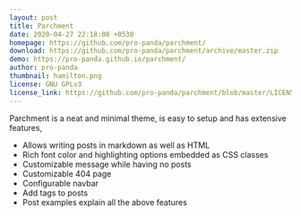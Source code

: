 ```yaml
---
layout: post
title: Parchment
date: 2020-04-27 22:18:00 +0530
homepage: https://github.com/pro-panda/parchment/
download: https://github.com/pro-panda/parchment/archive/master.zip
demo: https://pro-panda.github.io/parchment/
author: pro-panda
thumbnail: hamilton.png
license: GNU GPLv3
license_link: https://github.com/pro-panda/parchment/blob/master/LICENSE
---
```


Parchment is a neat and minimal theme, is easy to setup and has extensive features,
 * Allows writing posts in markdown as well as HTML
 * Rich font color and highlighting options embedded as CSS classes
 * Customizable message while having no posts
 * Customizable 404 page
 * Configurable navbar
 * Add tags to posts
 * Post examples explain all the above features
